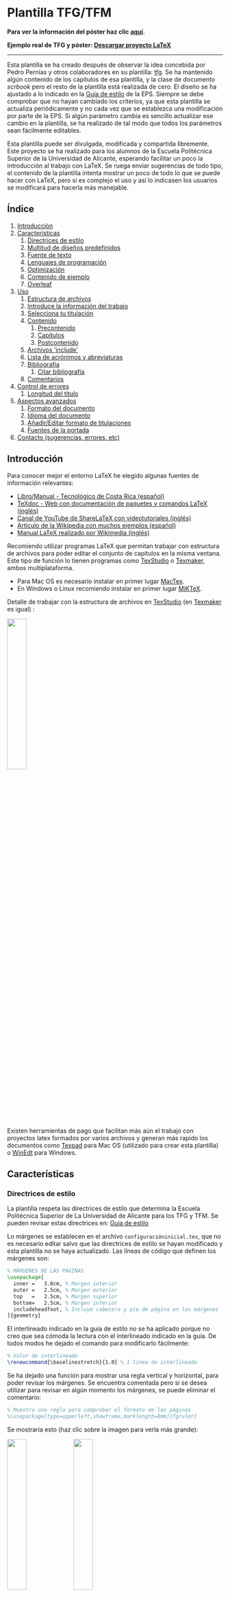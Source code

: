 # Plantilla TFG/TFM
**Para ver la información del póster haz clic <a href="https://github.com/jmrplens/TFG-TFM_EPS/wiki/P%C3%B3ster">aquí</a>.**

**Ejemplo real de TFG y póster:  <a href="http://jmrplens.com/GitHub_TFGTemplate/TFG+Poster.zip">Descargar proyecto LaTeX</a>**

---

Esta plantilla se ha creado después de observar la idea concebida por Pedro Pernías y otros colaboradores en su plantilla: <a href="https://github.com/lcg51/tfg">tfg</a>. Se ha mantenido algún contenido de los capítulos de esa plantilla, y la clase de documento _scrbook_ pero el resto de la plantilla está realizada de cero. El diseño se ha ajustado a lo indicado en la <a href="https://eps.ua.es/es/ingenieria-sonido-imagen-telecomunicacion/documentos/tfg/libro-de-estilo.pdf">Guía de estilo</a> de la EPS. Siempre se debe comprobar que no hayan cambiado los criterios, ya que esta plantilla se actualiza periódicamente y no cada vez que se establezca una modificación por parte de la EPS. Si algún parámetro cambia es sencillo actualizar ese cambio en la plantilla, se ha realizado de tal modo que todos los parámetros sean fácilmente editables.

Esta plantilla puede ser divulgada, modificada y compartida libremente. Este proyecto se ha realizado para los alumnos de la Escuela Politécnica Superior de la Universidad de Alicante, esperando facilitar un poco la introducción al trabajo con LaTeX. Se ruega enviar sugerencias de todo tipo, el contenido de la plantilla intenta mostrar un poco de todo lo que se puede hacer con LaTeX, pero si es complejo el uso y así lo indicasen los usuarios se modificará para hacerla más manejable.

## Índice
<!-- MarkdownTOC depth=5 bracket="round" style="ordered" -->

1. [Introducción](#introducci%C3%B3n)
1. [Características](#caracter%C3%ADsticas)
	1. [Directrices de estilo](#directrices-de-estilo)
	1. [Multitud de diseños predefinidos](#multitud-de-dise%C3%B1os-predefinidos)
	1. [Fuente de texto](#fuente-de-texto)
	1. [Lenguajes de programación](#lenguajes-de-programaci%C3%B3n)
	1. [Optimización](#optimizaci%C3%B3n)
	1. [Contenido de ejemplo](#contenido-de-ejemplo)
	1. [Overleaf](#overleaf)
1. [Uso](#uso)
	1. [Estructura de archivos](#estructura-de-archivos)
	1. [Introduce la información del trabajo](#introduce-la-informaci%C3%B3n-del-trabajo)
	1. [Selecciona tu titulación](#selecciona-tu-titulaci%C3%B3n)
	1. [Contenido](#contenido)
		1. [Precontenido](#precontenido)
		1. [Capítulos](#cap%C3%ADtulos)
		1. [Postcontenido](#postcontenido)
	1. [Archivos 'include'](#archivos-include)
	1. [Lista de acrónimos y abreviaturas](#lista-de-acr%C3%B3nimos-y-abreviaturas)
	1. [Bibliografía](#bibliograf%C3%ADa)
		1. [Citar bibliografía](#citar-bibliograf%C3%ADa)
	1. [Comentarios](#comentarios)
1. [Control de errores](#control-de-errores)
	1. [Longitud del título](#longitud-del-t%C3%ADtulo)
1. [Aspectos avanzados](#aspectos-avanzados)
	1. [Formato del documento](#formato-del-documento)
	1. [Idioma del documento](#idioma-del-documento)
	1. [Añadir/Editar formato de titulaciones](#a%C3%B1adireditar-formato-de-titulaciones)
	1. [Fuentes de la portada](#fuentes-de-la-portada)
1. [Contacto \(sugerencias, errores, etc\)](#contacto-sugerencias-errores-etc)

<!-- /MarkdownTOC -->

## Introducción
Para conocer mejor el entorno LaTeX he elegido algunas fuentes de información relevantes:

* <a href="https://tecdigital.tec.ac.cr/revistamatematica/Libros/LATEX/LaTeX_2014.pdf">Libro/Manual - Tecnológico de Costa Rica (español)</a>
* <a href="http://www.texdoc.net/"> TeXdoc - Web con documentación de paquetes y comandos LaTeX (inglés)</a>
* <a href="https://www.youtube.com/user/ShareLaTeX"> Canal de YouTube de ShareLaTeX con videotutoriales (inglés)</a>
* <a href="https://es.wikipedia.org/wiki/Ayuda:Uso_de_TeX">Artículo de la Wikipedia con muchos ejemplos (español)</a>
* <a href="https://upload.wikimedia.org/wikipedia/commons/2/2d/LaTeX.pdf">Manual LaTeX realizado por Wikimedia (inglés)</a>

Recomiendo utilizar programas LaTeX que permitan trabajar con estructura de archivos para poder editar el conjunto de capítulos en la misma ventana. Este tipo de función lo tienen programas como <a href="https://www.texstudio.org/">TexStudio</a> o <a href="http://www.xm1math.net/texmaker/">Texmaker</a>, ambos multiplataforma.

* Para Mac OS es necesario instalar en primer lugar <a href="http://www.tug.org/mactex/">MacTex</a>.
* En Windows o Linux recomiendo instalar en primer lugar <a href="https://miktex.org/">MiKTeX</a>.

Detalle de trabajar con la estructura de archivos en <a href="https://www.texstudio.org/">TexStudio</a> (en <a href="http://www.xm1math.net/texmaker/">Texmaker</a> es igual) :

<img src="http://jmrplens.com/GitHub_TFGTemplate/texstudio.png" width="30%"></img>

Existen herramientas de pago que facilitan más aún el trabajo con proyectos latex formados por varios archivos y generan más rapido los documentos como <a href="https://www.texpad.com/">Texpad</a> para Mac OS (utilizado para crear esta plantilla) o <a href="http://www.winedt.com/">WinEdt</a> para Windows.

## Características

### Directrices de estilo
La plantilla respeta las directrices de estilo que determina la Escuela Politécnica Superior de La Universidad de Alicante para los TFG y TFM. Se pueden revisar estas directrices en: <a href="https://eps.ua.es/es/ingenieria-sonido-imagen-telecomunicacion/documentos/tfg/libro-de-estilo.pdf">Guía de estilo</a>

Lo márgenes se establecen en el archivo `configuracióninicial.tex`, que no es necesario editar salvo que las directrices de estilo se hayan modificado y esta plantilla no se haya actualizado.
Las líneas de código que definen los márgenes son:
```latex
% MÁRGENES DE LAS PÁGINAS
\usepackage[
  inner	=	3.0cm, % Margen interior
  outer	=	2.5cm, % Margen exterior
  top	=	2.5cm, % Margen superior
  bottom=	2.5cm, % Margen inferior
  includeheadfoot, % Incluye cabecera y pie de página en los márgenes
]{geometry}
```
El interlineado indicado en la guía de estilo no se ha aplicado porque no creo que sea cómoda la lectura con el interlineado indicado en la guía. De todos modos he dejado el comando para modificarlo fácilmente:
```latex
% Valor de interlineado
\renewcommand{\baselinestretch}{1.0} % 1 línea de interlineado
```

Se ha dejado una función para mostrar una regla vertical y horizontal, para poder revisar los márgenes. Se encuentra comentada pero si se desea utilizar para revisar en algún momento los márgenes, se puede eliminar el comentario:
```latex
% Muestra una regla para comprobar el formato de las páginas
%\usepackage[type=upperleft,showframe,marklength=8mm]{fgruler}
```
Se mostraría esto (haz clic sobre la imagen para verla más grande):

<img src="http://jmrplens.com/GitHub_TFGTemplate/REG1.png" width="30%"></img> <img src="http://jmrplens.com/GitHub_TFGTemplate/REG2.png" width="30%"></img>

Estilo de página par e impar o página izquierda y página derecha.

### Multitud de diseños predefinidos
La plantilla incluye los colores y logotipos que cada titulación determina para los TFG y TFM. Tan solo con cambiar un número, automáticamente se modifica la información para la titulación seleccionada.
La lista de titulaciónes prediseñadas a día de hoy (Enero 2018) son:

| ID  | Titulación |
| ------------- | ------------- |
| `1`  | Grado en Imagen y Sonido en Telecomunicación  |
| `2` | Grado en Ingeniería Civil  |
| `3`  | Grado en Ingeniería Química  |
| `4` | Grado en Ingeniería Informática  |
| `5`  | Grado en Ingerniería Multimedia  |
| `6` | Grado en Arquitectura Técnica  |
| `7`  | Grado en Arquitectura  |
| `8` | Grado en Ingeniería Robótica  |
| `A`  | Máster Universitario en Telecomunicación  |
| `B` | Máster Universitario en Ingeniería de Caminos, Canales y Puentes  |
| `C`  | Máster Universitario en Gestión de la Edificación  |
| `D` | Máster Universitario en Desarrollo de Aplicaciones y Servicios Web  |
| `E`  | Máster Universitario en Ingeniería de los Materiales, Agua y Terreno  |
| `F` | Máster Universitario en Ingeniería Informática  |
| `G`  | Máster Universitario en Automática y Robótica  |
| `H` | Máster Universitario en Prevención de Riesgos Laborales  |
| `I`  | Máster Universitario en Gestión Sostenible y Tecnologías del Agua  |
| `J` | Máster Universitario en Desarrollo de Software para Dispositivos Móviles  |
| `K`  | Máster Universitario en Ingeniería Química  |
| `L`  | Máster Universitario en Ciberseguridad  |

El lugar donde indicar la `ID` de la titulación es en el archivo principal `TFG-TFM_EPS_UA.tex`, en la siguiente línea:

```latex
\def\IDtitulo{X} % INTRODUCE LA ID DE TU TITULACIÓN
```
Donde `X` es la ID de la titulación correspondiente.


Los cambios en la plantilla al cambiar la `ID` suceden en la portada y en la subportada, estableciendo los logotipos correspondientes, color del texto, nombre de la titulación, tipo de trabajo (máster o grado).

Por ejemplo, para la titulación con el `ID=1` se genera automáticamente esta portada y subportada

<p align="center">
<img src="http://jmrplens.com/GitHub_TFGTemplate/P1.png" width="30%"></img><img src="http://jmrplens.com/GitHub_TFGTemplate/PN1.png" width="30%"></img>
</p>

A continuación se muestran el resto de portadas que se pueden generar automáticamente:

<p align="center">
<img src="http://jmrplens.com/GitHub_TFGTemplate/P2.png" width="20%"></img> <img src="http://jmrplens.com/GitHub_TFGTemplate/P3.png" width="20%"></img> <img src="http://jmrplens.com/GitHub_TFGTemplate/P4.png" width="20%"></img> <img src="http://jmrplens.com/GitHub_TFGTemplate/P5.png" width="20%"></img> <img src="http://jmrplens.com/GitHub_TFGTemplate/P6.png" width="20%"></img> <img src="http://jmrplens.com/GitHub_TFGTemplate/P7.png" width="20%"></img> <img src="http://jmrplens.com/GitHub_TFGTemplate/P8.jpg" width="20%"></img> <img src="http://jmrplens.com/GitHub_TFGTemplate/PA.png" width="20%"></img> <img src="http://jmrplens.com/GitHub_TFGTemplate/PB.png" width="20%"></img> <img src="http://jmrplens.com/GitHub_TFGTemplate/PC.png" width="20%"></img> <img src="http://jmrplens.com/GitHub_TFGTemplate/PD.png" width="20%"></img> <img src="http://jmrplens.com/GitHub_TFGTemplate/PE.png" width="20%"></img> <img src="http://jmrplens.com/GitHub_TFGTemplate/PF.png" width="20%"></img> <img src="http://jmrplens.com/GitHub_TFGTemplate/PG.png" width="20%"></img> <img src="http://jmrplens.com/GitHub_TFGTemplate/PH.png" width="20%"></img> <img src="http://jmrplens.com/GitHub_TFGTemplate/PI.png" width="20%"></img> <img src="http://jmrplens.com/GitHub_TFGTemplate/PJ.png" width="20%"></img> <img src="http://jmrplens.com/GitHub_TFGTemplate/PK.png" width="20%"></img> <img src="http://jmrplens.com/GitHub_TFGTemplate/PL.jpg" width="20%"></img>
</p>

### Fuente de texto

La fuente general para el documento es la estándar de LaTeX, pero tal como indica la guía de estilo, la fuente para la portada es 'Helvetica' y 'Helvetica LT STD Cond'.

### Lenguajes de programación
Se ha diseñado una 'caja' donde mostrar código de diferentes lenguajes de programación de forma sencilla y muy clara a la hora de leerlo.

Para utilizarlo en el documento, por ejemplo para lenguaje C++:

```latex
\begin{lstlisting}[style=C-color, caption={ejemplo código C en color},label=C_code-color]
	#include <stdio.h>
	// Comentario
	int main(int argc, char* argv[]) {
  	puts("Hola mundo!");
	}
\end{lstlisting}
```
Se puede mostrar el código en color o en blanco y negro, todos los estilos se encuentran definidos en el archivo `estiloscodigoprogramacion.tex`, donde se pueden añadir más lenguajes o modificar el estilo de los ya existentes.
El formato de la caja se define en el archivo `configuracioninicial.tex` en el apartado de código, si se desea se puede cambiar el formato del título de la caja o de la caja misma, o eliminar ambas.

El resultado obtenido dentro del documento para, por ejemplo, lenguaje Python en color y en blanco y negro es el siguiente:

<img src="http://jmrplens.com/GitHub_TFGTemplate/ECod.png" width="40%"></img>

### Optimización

Si utilizas figuras generadas con TikZ o PGF y quieres reducir el tiempo de compilado activa la optimización poniendo un `1` en la línea `\def\OptimizaTikZ{1}` que se encuentra al principio del archivo principal `TFG-TFM_EPS.tex`. Esto almacenará tus figuras en `archivos/figuras-procesadas` y mientras no sean editadas se cargarán desde ahi y no se ejecutará su código, además puedes darles otros usos (powerpoint, word, etc).

### Contenido de ejemplo
Se ha incluido contenido de ejemplo para mostrar, a aquellos que aún no conocen LaTeX, el potencial que tiene este sistema y enseñar sutílmente cómo manejarlo.

Para ello se han utilizado los archivos de capítulos y en cada uno de ellos se han introducido distintos temas de ejemplo (figuras, códigos, tablas, etc)

Estos capítulos son meramente de ejemplo y pueden ser eliminados sin miedo a que deje de funcionar alguna cosa o editados con el contenido del trabajo.

### Overleaf

Para el correcto funcionamiento de la plantilla en Overleaf es necesario realizar algunos cambios:

En el archivo `include\configuracioninicial.tex` se debe eliminar la línea 132:
```latex
\tikzexternalize[prefix=archivos/figuras-procesadas/] % Ruta
```
Y en el archivo principal `TFG-TFM_EPS_UA.tex` colocar estas líneas depues de la carga del archivo `include\configuracioninicial.tex` (línea 16) tal que:
```latex
...
\input{include/configuracioninicial}

% Obligatorio colocar en el main en la version para Overleaf, no eliminar
\if\OptimizaTikZ 1
\tikzexternalize[prefix=archivos/figuras-procesadas/] % Ruta
\fi 
...
```

Cuando el proyecto en GitHub sufre alguna actualización importante se sube una nueva versión a Overleaf, en el siguiente enlace encontrarás la plantilla en Overleaf con la modificación anterior aplicada y con las actualizaciones hasta diciembre de 2019: <a href="_blank">Plantilla Overleaf</a> 

Recuerda que debes seleccionar en el menú el compilador _XeLateX_ y el archivo principal `TFG-TFM_EPS_UA.tex` tal que:

<img src="http://jmrplens.com/GitHub_TFGTemplate/overleafconfig.png" width="30%"></img>


## Uso
La plantilla necesita el motor XeLaTeX (el más recomendable actualmente), por lo que si el programa que utilizas compila la plantilla con el motor pdfLaTeX (el más habitual pero menos potente) debes cambiarlo por XeLaTeX en las opciones del programa. En el archivo principal se han añadido dos lineas de comandos que fuerza al programa TeXstudio a utilizar el motor XeLateX sin tener que configurar nada, de todos modos si no funcionan será necesario buscar en la ayuda del programa como elegir como motor XeLaTeX. 


El uso de la plantilla es muy sencillo si se conoce qué hace cada uno de los archivos. A continuación se describen cada uno de ellos.

### Estructura de archivos
La plantilla esta estructurada del siguiente modo:
* `anexos` -> Contiene los archivos de los anexos.
* `bibliografia` -> Contiene un archivo BibTeX con la bibliografía.
* `capitulos` -> Contiene los archivos de cada capítulo.
* `archivos` -> Contiene los archivos utilizados en el contenido de ejemplo.
	* `archivos/figuras-procesadas` -> Aquí se almacenan las figuras generadas con TikZ y PGF para no regenerarlas cada vez que se compila el proyecto (no elimines la carpeta sino se generará un error). Ademas puedes aprovechar las figuras generadas para utilizarlas en tu powerpoint o cualquier otro software que vayas a utilizar para presentar tu TFG o TFM.
* `include` -> Contiene todo lo necesario para que la plantilla funcione.
* `TFG-TFM_EPS_UA.tex` -> Archivo principal de la plantilla.

El archivo principal es el lugar donde se introduce la información del trabajo, se indica la titulación para la que se realiza el trabajo y se incluyen los diferentes capítulos. En este archivo no se desarrolla el contenido, este se desarrolla en archivos separados tales como los capítulos o anexos.

La carpeta 'include' tiene todo el código que hace funcionar la plantilla y por ello no debe ser modificada o alterada a no ser que sepas lo que estás haciendo.

### Introduce la información del trabajo
En el archivo principal `TFG-TFM_EPS_UA.tex` se encuentra remarcada la zona donde debes editar la información de tu trabajo y aparece del siguiente modo:

```latex
%%%%%%%%%%%%%%%%%%%%%%%%%%%%%%%%%%%%%%%%%%%%%%%%%%%%%%%%%%%%%%%%%%%%%%
% INFORMACIÓN DEL TFG
% Comentar lo que NO se desee añadir y sustituir con la información correcta.
%%%%%%%%%%%%%%%%%%%%%%%%%%%%%%%%%%%%%%%%%%%%%%%%%%%%%%%%%%%%%%%%%%%%%%
% Título y subtítulo
\newcommand{\titulo}{Título del Trabajo Fin de Grado/Master}
\newcommand{\subtitulo}{Subtítulo del proyecto}
% Datos del autor
\newcommand{\miNombre}{Nombre Apellido1 Apellido2 (alumno)}
\newcommand{\miEmail}{nombre@alu.ua.es}
% Datos del tutor/es
\newcommand{\miTutor}{Nombre Apellido1 Apellido2 (tutor1)}
\newcommand{\miTutorB}{Nombre Apellido1 Apellido2 (tutor2)}
\newcommand{\departamentoTutor}{Departamento del tutor}
\newcommand{\departamentoTutorB}{Departamento del cotutor}
% Datos de la facultada y universidad
\newcommand{\miFacultad}{Escuela Politécnica Superior}
\newcommand{\miFacultadCorto}{EPS UA}
\newcommand{\miUniversidad}{\protect{Universidad de Alicante}}
\newcommand{\miUbicacion}{Alicante}
``` 

* Si en tu caso no tienes dos tutores, puedes eliminar o comentar (con % delante) tanto la línea de código del nombre del tutor 2 como del departamento del cotutor.

El contenido a modificar es el que se encuentra entre `{}`, siempre el último tramo de cada línea, por ejemplo, en la línea:
`\newcommand{\miNombre}{Nombre Apellido1 Apellido2 (alumno)}` sólo se debe modificar el contenido dentro de los corchetes del último bloque qué es: `{Nombre Apellido1 Apellido2 (alumno)}`, y quedaría tal que: `\newcommand{\miNombre}{Jose Manuel Requena Plens}`

Así con el resto de la información
### Selecciona tu titulación
En el mismo archivo, justo a continuación de la información del trabajo se debe indicar la titulación. En el código se muestra así:
```latex
%%%%%%%%%%%%%%%%%%%%%%%%%%%%%%%%%%%%%%%%%%%%%%%%%%%%%%%%%%%%%%%%%%%%%%
% INDICA TU TITULACION
% ID	GRADO -------------------------------------------------
% 1		Ingeniería en Imagen y Sonido en Telecomunicación
% 2		Ingeniería Civil
% 3		Ingeniería Química
% 4		Ingeniería Informática
% 5		Ingeniería Multimedia
% 6		Arquitectura Técnica
% 7		Arquitectura
% 8		Robótica
% %		%%%%%%%%%%%%
% ID	MÁSTER ------------------------------------------------
% A		Telecomunicación
% B		Caminos, Canales y Puertos
% C		Gestión en la Edificación
% D		Desarrollo Web
% E		Materiales, Agua, Terreno
% F		Informática
% G 	Automática y Robótica
% H		Prevención de riesgos laborales
% I		Gestión Sostenible Agua
% J		Desarrollo Aplicaciones Móviles
% K		Ingeniería Química
%%%%%%%%%%%%%%%%%%%%%%%%%%%%%%%%%%%%%%%%%%%%%%%%%%%%%%%%%%%%%%%%%%%%%%%%%
%!!!!!!!!!!!!!!!!!!!!!!!!!!!!!!!!!!!!!!!!!!!!!!!!!!!!!!!!!!!!!!!!!!!!!%%%
																		%
\def\IDtitulo{K} % INTRODUCE LA ID DE TU TITULACIÓN						%
																		%
%!!!!!!!!!!!!!!!!!!!!!!!!!!!!!!!!!!!!!!!!!!!!!!!!!!!!!!!!!!!!!!!!!!!!!%%%
%%%%%%%%%%%%%%%%%%%%%%%%%%%%%%%%%%%%%%%%%%%%%%%%%%%%%%%%%%%%%%%%%%%%%%%%%
``` 

Para indicar tu titulación tan solo debes editar el carácter contenido entre `{}` del último bloque. Por ejemplo, si tu trabajo es de Ingeniería en Imagen y Sonido en Telecomunicación, deberías editar la línea de código para indicar la ID de tu titulación, que en este caso es 1, del siguiente modo:
`\def\IDtitulo{1} % INTRODUCE LA ID DE TU TITULACIÓN`

Y listo, con este indicador ya estará tu trabajo prediseñado según las directrices de estilo de tu grado o máster.

### Contenido
El contenido del trabajo se debe desarrollar en archivos separados, es una buena práctica. En el archivo principal de la plantilla (`TFG-TFM_EPS_UA.tex`) se encuentran las líneas que incluyen en el documento las portadas preconfiguradas, los diferentes capítulos, bibliografía y anexos.

#### Precontenido
 Las primeras páginas del documento deben estar dedicadas a las portadas, preámbulo, índice, listado de figuras, tablas, etc. En el archivo principal se definen estas partes justo después de seleccionar la titulación:

```latex
%%%%%%%%%%%%%%%%%%%%%%%% 
% INICIO DEL DOCUMENTO
% A partir de aquí debes empezar a realizar tu TFG/TFM
%%%%%%%%%%%%%%%%%%%%%%%%
\begin{document}

% Números romanos hasta el mainmatter.
\frontmatter

% PORTADA
\input{include/portada/portada_color} % Portada Color
\input{include/portada/portada_bn} % Portada B/N

%%%%% PREAMBULO
% Incluye el .tex que contiene el preámbulo, agradecimientos y dedicatorias.
\input{capitulos/preliminaresconagradecimientos} 

% Incluye después del archivo anterior el indice y lista de figuras, tablas y códigos.
\tableofcontents
\listoffigures
\listoftables
\lstlistoflistings

% Inicia la numeración habitual.
\mainmatter
 ```

Como se puede observar, las líneas que comienzan con 'input' son aquellas que cargan archivos separados. En primer lugar se establece numeración de páginas romana, después se incluye la portada principal y la subportada, a continuación el archivo de preliminares (contiene el preámbulo, agradecimientos, dedicatorias,... a modificar por al autor del trabajo). 
Después de los preliminares se ejecutan los comandos que incluyen en el documento el índice (`\tableofcontents`), la lista de figuras (`\listoffigures`), la lista de tablas (`\listoftables`) y la lista de códigos (`\lstlistoflistings`), si no vas a hacer uso de alguno de ellos puedes eliminar o comentar (con %) la línea que no quieras incluir en el documento. Por último inicia la numeración de páginas normal (1,2,3,...).

#### Capítulos
Si creas un nuevo archivo de capítulo que deseas añadir al documento debes agregarlo en el archivo principal justo en el apartado indicado de capítulos. Estos se mostrarán en el mismo orden en el que estén escritos, por ejemplo, en la plantilla actualmente están declarados los siguientes capítulos:

```latex
%%%%
% CONTENIDO. CAPÍTULOS DEL TRABAJO - Añade o elimina según tus necesidades
%%%%
\input{capitulos/Introduccion}
\input{capitulos/marcoteorico}	% Plantilla: Se muestran listas
\input{capitulos/objetivos}	% Plantilla: Se muestran tablas
\input{capitulos/metodologia}	% Plantilla: Se muestran figuras
\input{capitulos/desarrollo}	% Plantilla: Se muestran listados
\input{capitulos/resultados}	% Plantilla: Se muestran gráficas
\input{capitulos/conclusiones}	% Plantilla: Se muestran matemáticas
```

Y en el documento generado se mostrarán en ese orden.

Un capítulo es tan solo un archivo .tex donde sus dos primeras líneas deben contener:

```latex
\chapter{Título del capítulo}
\label{etiquetacapitulo}
```

El comando `\chapter{}` genera el título del capítulo y lo incluye en el índice y el comando `\label{}` añade una etiqueta al capítulo por si quieres hacer referencia a él en algún punto del documento escribiendo `\ref{etiqueta}` (incluye el número de lo referenciado) o `\pageref{etiqueta}` (incluye el número de página de lo referenciado).

Después de estas dos líneas puedes desarrollar tu contenido, añadiendo texto, secciones (`\section{nombreseccion}`), etc.

#### Postcontenido
Después del contenido principal del trabajo se debe incluir la bibliografía, y si es necesario un listado de acrónimos utilizados y anexos. En la plantilla están definidos del siguiente modo:

```latex
%%%%
% CONTENIDO. BIBLIOGRAFÍA.
%%%%
\nocite{*} %incluye TODOS los documentos de la base de datos bibliográfica sean o no citados en el texto
\bibliography{bibliografia/bibliografia} % Archivo que contiene la bibliografía
\bibliographystyle{apacite}

%%%%
% CONTENIDO. LISTA DE ACRÓNIMOS. Comenta las líneas si no lo deseas incluir.
%%%%
% Incluye el listado de acrónimos utilizados en el trabajo. 
\printglossary[style=modsuper,type=\acronymtype,title={Lista de Acrónimos y Abreviaturas}]
% Añade el resto de acrónimos si así se desea. Si no elimina el comando siguiente
\glsaddallunused 

%%%%
% CONTENIDO. Anexos - Añade o elimina según tus necesidades
%%%%
\appendix % Inicio de los apéndices
\input{anexos/anexo_I}
\input{anexos/anexo_2}
\input{anexos/anexo_3}

\end{document}
```

Hay tres partes diferenciadas:
* Acrónimos: Si se quiere mostrar un listado de acrónimos se debe mantener esas líneas, además de editar el archivo `anexos/acronimos.tex` con los acrónimos utilizados en tu trabajo. Este archivo se carga justo antes del precontenido.
* Bibliografía: Esta parte debe aparecer siempre en el trabajo y para poder generarla de la forma más sencilla se pueden utilizar herramientas como <a href="http://www.jabref.org/">JabRef</a> o <a href="https://bibdesk.sourceforge.io/">BibDesk</a>. El archivo generado (.bib) se debe cargar con la línea de código mostrada en el bloque de arriba `\bibliography{bibliografia/bibliografia}`, donde `bibliografia/bibliografia` es la ruta del archivo.
* Apéndices: Aquí se pueden incluir anexos del mismo modo que se hace con los capítulos, pero que al estar debajo de la línea `\appendix` se añaden al documento como anexos. Si tu trabajo no tiene anexos puedes eliminar esta parte.

### Archivos 'include'
Los archivos de la carpeta 'include' son los que configuran la plantilla y por ello no deben ser modificados a no ser que sepas lo que haces.

El archivo `configuracioninicial.tex` define el formato del documento, e incluye todos los paquetes y comandos que pueden ser utilizados en la plantilla. Se han añadido muchísimos paquetes para diferentes cuestiones que serán útiles para realizar el documento. En este archivo se encuentran comentados los paquetes y lo que hacen cada uno de ellos, y si se desea incluir algún paquete a la plantilla es en este archivo donde se recomienda incluirlo.

El archivo `configuraciontitulacion.tex` es el archivo que diseña automaticamente las portadas segun la titulación seleccionada. En él se encuentran definidos los colores de cada titulación, los logotipos comunes y despues la información para cada titulación.

En el archivo `estiloscodigoprogramacion.tex` se definen los estilos para mostrar código de distintos lenguajes de programación. Si al mostrar código en tu trabajo, el código no se colorea correctamente o prefieres mostrarlo en otros colores, aquí es donde debes modificar esos detalles. El formato del cuadro donde se muestra el código dentro del documento está definido en el archivo `configuracioninicial.tex`.

La carpeta `portada` contiene los archivos que configuran tanto la portada como la subportada, no es necesario editar nada en ellos a no ser que cambien las directrices de estilo de la EPS.

Las carpetas `logos-universidad` y `logos-titulaciones` contienen todos los logotipos necesarios para cada una de la titulaciones prediseñadas.

La carpeta `fuentes` contiene las fuentes utilizadas para el texto de la portada tal como establece la guía de estilo de la EPS.

### Lista de acrónimos y abreviaturas
La plantilla tiene configurado un sistema para realizar una base de datos de acrónimos o abreviaturas para ser utilizadas en el documento.
El archivo donde se almacenan los acrónimos y el comando para mostrarlos o no, se encuentran en el bloque de [postcontenido](#postcontenido).

Tanto la introducción de acrónimos como el uso en el documento es sencillo. En el archivo de `acronimos.tex` se encuentran definidos algunos de ellos y la información para definirlos y usarlos:

```latex
% La forma de definir un acrónimo es la siguiente:
% \newacronyn{id}{siglas}{descripción}
% Donde:
% 	'id' es como vas a llamarlo desde el documento.
%	'siglas' son las siglas del acrónimo.
%	'descripción' es el texto que representan las siglas.
%
% Para usarlo en el documento tienes 4 formas:
% \gls{id} - Añade el acrónimo en su forma larga y con las siglas (tal que: descripcion (siglas)) si es la primera vez que se utiliza, el resto de veces solo añade las siglas. (No utilices este comando en títulos de capítulos o secciones).
% \glsentryshort{id} - Añade solo las siglas de la id
% \glsentrylong{id} - Añade solo la descripción de la id
% \glsentryfull{id} - Añade tanto la descripción como las siglas
```

### Bibliografía
Para la bibliografía es recomendable utilizar herramientas como <a href="http://www.jabref.org/">JabRef</a> para Windows, Mac OS y Linux.

Cualquier aplicación para bibliografía para LaTeX que utilices puede generar un archivo en formato `.bib` (BibTeX), que contiene toda la información de cada referencia que agregues.
Este archivo es el que se carga en el bloque de [postcontenido](#postcontenido) y automáticamente agrega un capítulo de bibliografía a tu documento con la información incluida en tu archivo `.bib` (BibTeX).

Si mantienes comentada la línea:

`%\nocite{*}`

Sólo se mostrará en el capítulo de bibliografía aquellos textos referenciados en tu documento, si eliminas el comentario (el carácter %), se incluirán todas las referencias que hayan en el archivo `.bib` (BibTeX).

Para realizar una referencia de un texto en tu documento debes escribir lo siguiente:

`\cite{XXXXX}`

Donde 'XXXX' es la ID que se refiere al texto (lo puedes buscas dentro del archivo .bib).

#### Citar bibliografía
Hay disponibles varios métodos para citar (todos ajustados al sistema APA en su última versión), gracias a los paquetes incluidos en la plantilla `apacite` y `natbib`.

Los comandos y un ejemplo de lo que generara en el documento son los siguientes (donde `idbib` es la id del texto a citar que está dentro de tu archivo .bib):

| Comando | Resultado | 
| ------------- | ------------- |
| `\citet{idbib}`  | Shaw y Garlan (1996)  |
| `\citep{idbib}`  | (Shaw y Garlan, 1996)  |
| `\citep[ver][cap. 2]{idbib}`  | (ver Shaw y Garlan, 1996, cap. 2)  |
| `\citep[ver][]{idbib}`  | (ver Shaw y Garlan, 1996)  |
| `\citep[cap. 2]{idbib}`  | (Shaw y Garlan, 1996, cap. 2)  |
| `\citep{idbib,idbib2}`  | (Shaw y Garlan, 1996; Akyildiz y cols., 1995)  |
| `\citet*{idbib2}`  | Akyildiz, Pompili, y Melodia (2005)  |
| `\citep*{idbib2}`  | (Akyildiz, Pompili, y Melodia, 2005)  |

Cuando hay una 't' delante del comando, la cita se mostrará como texto y el año entre paréntesis. Si hay una 'p' todo estará entre paréntesis. Si el documento a citar tiene mas de dos autores se mostrará 'Autor1 y cols', pero si se pone un asterisco delante del comando se mostrarán todos los autores.

### Comentarios
En todo proceso de realizar un documento hay momentos en los que se necesita dejar algún comentario para que más adelante se añada algun contenido o se corrija algo. Teniendo en cuenta esto se ha añadido un paquete que ayuda a dejar comentarios en el texto, tiene varios comandos para utilizar aunque los principales son:
```latex
\todo{tu comentario}
\todo[inline]{tu comentario}
\missingfigure{tu comentario}
```
Obteniendo estos resultados (estos ejemplos se encuentran en la plantilla):

<img src="http://jmrplens.com/GitHub_TFGTemplate/tareas.png" width="40%"></img>

## Control de errores
Se han tenido en cuenta varias situaciones que podrían ser problemáticas para el diseño del documento, como:

### Longitud del título
Hay gran variedad de títulos, desde unos pocos carácteres hasta incluso más de 200. Esto se ha tenido en cuenta y se ha primado el mantener consolidado el diseño frente al tamaño de fuente definido en la guía de estilo. 

El tamaño de fuente del título en la portada por defecto es 55, tal como establece la guía de estilo, pero en el caso de que el título exceda cierto número de carácteres, automáticamente se reduce el tamaño y el interlineado del título para que no sobrepase el espacio disponible. Este control del título se realiza a través de estas líneas:
```latex
% Según la longitud del título se determina un tamaño e interlineado para él
\StrLen{\titulo}[\longitudtitulo] % Cuenta los caracteres del título
% Comprueba la longitud del título y según sea este determina unos valores nuevos
\ifthenelse{\longitudtitulo > 180}{
\def\FuenteTamano{35pt}		% Si es mayor a 180 caracteres tamaño de fuente 35pt
\def\interlinportada{3.5}} 	% Establece nuevo interlineado
{\ifthenelse{\longitudtitulo > 140}{
\def\FuenteTamano{40pt}		% Si es mayor a 140 caracteres tamaño de fuente 40pt
\def\interlinportada{4.0}} 	% Establece nuevo interlineado
{\ifthenelse{\longitudtitulo > 120}{
\def\FuenteTamano{50pt}		% Si es mayor a 120 caracteres tamaño de fuente 50pt
\def\interlinportada{4.5}} 	% Establece nuevo interlineado
{} % Si no, no modifica el tamaño
} }
```

## Aspectos avanzados

### Formato del documento
El formato del documento está definido en el archivo `configuracioninicial.tex`. Tanto el tipo de documento, como el formato y contenido de cabecera y pie de página y los márgenes se definen en las siguientes líneas:

```latex
%%%%%%%%%%%%%%%%%%%%%%%%
% FORMATO DEL DOCUMENTO
%%%%%%%%%%%%%%%%%%%%%%%%
% scrbook es la clase de documento
% Si se desea que no haya página en blanco entre capítulos añadir "openany" en los parámetros de la clase. Sino siempre los capítulos empezarán en página impar.
\documentclass[a4paper,11pt,titlepage]{scrbook}
\KOMAoption{toc}{bib,chapterentryfill} % Opciones del índice
\usepackage{scrhack} % Previene algunos errores
% Paquete de formato para scrbook. Con marcas, linea-separador superior e inferior
\usepackage[automark,headsepline,footsepline]{scrlayer-scrpage}
\clearpairofpagestyles		% Borra los estilos por defecto
%%
% Formato y contenido de la información de cabecera y pie de página
%%
% Información de capítulo en cabecera e interno
\ihead{{\color{gray30}\scshape\small\headmark}}	
% Número de página en cabecera y externo
\ohead{\normalfont\pagemark} 
% Número de página en pie de página y externo. Sólo en páginas sin cabecera
\ofoot[\normalfont\pagemark]{}
%% 		
% Edición del contenido de las distintas partes de la cabecera
%%
\renewcommand{\chaptermark}[1]{\markboth{#1}{}} % Capítulo (Solo texto)
\renewcommand{\sectionmark}[1]{\markright{\thesection. #1}} % Sección (Número y texto)
\setkomafont{pagenumber}{} % Número de página (Sin nada añadido)
```

Las funciones de este primer bloque están definidas en el manual de la clase de documento, que es parte de un paquete llamado KOMA-Script y su manual se puede leer aquí: <a href="http://osl.ugr.es/CTAN/macros/latex/contrib/koma-script/doc/scrguien.pdf">Manual KOMA-Script</a>. Si modificas algo del formato definido en este bloque, confirma con tu tutor de TFG/TFM si el nuevo formato es correcto para el documento. 

```latex
% Añade al índice y numera hasta la profundidad 4.
% 1:section,2:subsection,3:subsubsection,4:paragraph
\setcounter{tocdepth}{4}
\setcounter{secnumdepth}{4}
% Muestra una regla para comprobar el formato de las páginas
%\usepackage[type=upperleft,showframe,marklength=8mm]{fgruler}
% MÁRGENES DE LAS PÁGINAS
\usepackage[
  inner	=	3.0cm, % Margen interior
  outer	=	2.5cm, % Margen exterior
  top	=	2.5cm, % Margen superior
  bottom=	2.5cm, % Margen inferior
  includeheadfoot, % Incluye cabecera y pie de página en los márgenes
]{geometry}
% Valor de interlineado
\renewcommand{\baselinestretch}{1.0} % 1 línea de interlineado
% Para poder generar páginas horizontales
\usepackage{lscape}
% Ancho de la zona para comentarios en el margen. (modificado para todonotes)
\setlength{\marginparwidth}{1.9cm}
```

En este segundo bloque se define hasta qué profundidad se genera el índice, el valor de los márgenes, también el interlineado y otros detalles. Si lo deseas puedes modificar la profundidad del índice pero los márgenes solo se deben modificar si las directrices de estilo de la EPS han cambiado.

### Idioma del documento

También en el archivo `configuracioninicial.tex` el documento está configurado para texto en español, por razones obvias, pero si se va a realizar en otro idioma o en varios idiomas se puede modificar (siguiendo este manual: <a href="http://osl.ugr.es/CTAN/macros/latex/contrib/polyglossia/polyglossia.pdf">Polyglossia</a>) en las líneas siguientes:

```latex
%%%%%%%%%%%%%%%%%%%%%%%%
% DOCUMENTO EN ESPAÑOL
%%%%%%%%%%%%%%%%%%%%%%%%
\usepackage{polyglossia}
\setmainlanguage{spanish}
\addto\captionsspanish{%
	\renewcommand{\listtablename}{Índice de tablas} 
	\renewcommand{\tablename}{Tabla}
	\renewcommand{\lstlistingname}{Código}
	\renewcommand{\lstlistlistingname}{Índice de \lstlistingname s}
	\renewcommand{\glossaryname}{Glosario}
	\renewcommand{\acronymname}{Acrónimos}
}
```

Las líneas que siguen a `\addto...` renombran algunos términos estándar para traducirlos al español. Si tu trabajo está en otro idioma cámbialos por el idioma del trabajo.

### Añadir/Editar formato de titulaciones

Si el color o logotipo de tu titulación ha cambiado, o tu titulación no se encuentra actualmente en la plantilla, en primer lugar ponte en contacto conmigo para que actualice la plantilla, y si no puedes esperar a la actualización puedes añadirlo tú del siguiente modo en el archivo `configuraciontitulacion.tex`

El formato de una titulación se define después de comprobar el valor de la ID introducida en el archivo principal, por lo que si deseas actualizar tu titulación debes buscar donde el condicional comprueba tu ID. Esto lo realiza en esta línea:

`\if\IDtitulo X`

Donde 'X' es la ID de la titulación. 

El condicional completo se compone de lo siguiente:
```latex
\if\IDtitulo 1 % Teleco
		% Logos
		\newcommand{\logoFacultadPortada}{include/logos-universidad/LogoEPSBlanco} % Logo EPS en portada
		\newcommand{\logoGradoPortada}{include/logos-titulaciones/LogoTelecoBlanco} % Logo titulación en portada
		\newcommand{\logoGrado}{include/logos-titulaciones/LogoTelecoNegro} % Logo titulación en subportada
		% Texto
		\newcommand{\miGrado}{Grado en Ingeniería en Sonido e Imagen en Telecomunicación} % Nombre de la titulación
		\newcommand{\tipotrabajo}{Trabajo Fin de Grado} % Tipo de trabajo (grado o máster)
		% Color
		\newcommand{\colorgrado}{teleco} % Color de la portada. Definido al inicio del archivo
		\newcommand{\colortexto}{blanco} % Color del texto de la portada (blanco o negro)
```

Si tu titulación ya está en la plantilla edita las líneas que hayan sido modificadas para tu titulación.

Si tu titulación no está en la plantilla y deseas añadirla, debes añadirla al final del condicional, justo encima de la línea:

`\fi \fi \fi \fi \fi \fi \fi \fi \fi \fi \fi \fi \fi \fi \fi \fi \fi \fi \fi`

Encima de esta linea deberás agregar el condicional con la ID que llevará la titulación que vayas a añadir tal que:

```latex
\else \if\IDtitulo X % ID de tu titulación añadida
% Logos
		\newcommand{\logoFacultadPortada}{include/logos-universidad/LogoEPS____} % Logo EPS en portada (blanco o negro)
		\newcommand{\logoGradoPortada}{include/logos-titulaciones/Logo_____} % Logo titulación en portada (blanco o negro)
		\newcommand{\logoGrado}{include/logos-titulaciones/Logo____Negro} % Logo titulación en subportada (solo negro)
		% Texto
		\newcommand{\miGrado}{_____________} % Nombre de la titulación
		\newcommand{\tipotrabajo}{Trabajo Fin de ______} % Tipo de trabajo (grado o máster)
		% Color
		\newcommand{\colorgrado}{_______} % Color de la portada. Definido al inicio del archivo
		\newcommand{\colortexto}{_______} % Color del texto de la portada (blanco o negro)
```

Según el color de fuente de la portada (blanco o negro) deberás incluir en el mismo color el logotipo de la EPS (ya incluido en la plantilla tanto en negro como en blanco) y el logotipo de tu titulación. Para la subportada el logotipo de tu titulación debe ser negro obligatoriamente. Introduce el texto de tu grado y titulación correspondiente. Y por último define tu color de grado al inicio del archivo (en RGB) y añade el nombre del color definido, e indica si la fuente de texto de la portada es negro o blanco.

### Fuentes de la portada

Las fuentes de la portada están establecidas en las directrices de estilo de la EPS, pero si cambian estas directrices puedes modificar las fuentes en el archivo `portada_color.tex` en las líneas:

```latex
% Establece las fuentes de texto de la portada
% Helvetica LS Std Cond. Uso: {\FuenteTitulo tutexto}
\newfontfamily\FuenteTitulo{HelveticaLTStd-Cond}[Path=./include/fuentes/]  
% Helvetica. Uso: {\FuentePortada tutexto}
\newfontfamily\FuentePortada{Helvetica}[Path=./include/fuentes/] 
```

Si tienes que cambiar la fuente debes modificar el tipo de fuente para el título de la portada (actualmente HelveticaLTStd-Cond) por el nuevo, y lo mismo para la otra fuente para el resto del texto de la portada (actualmente Helvetica). Estas fuentes deben estar en la carpeta `include/fuentes` para poder ser cargadas por la plantilla.

El tamaño de la fuente se puede modificar en las siguientes líneas del mismo archivo:
```latex
% Tamaño por defecto de la fuente de texto para:
\def\FuenteTamano{55pt}	  % Tamaño para el título del trabajo
\def\interlinportada{5.0} % Interlineado por defecto para el título
\def\TamTrabajo{20pt} 	  % Tamaño para el tipo de trabajo (grado o máster)
\def\TamTrabajoIn{20pt}   % Tamaño para el salto de línea después de tipo de trabajo
\def\TamOtros{12pt} 	  % Tamaño para datos personales y fecha
\def\TamOtrosIn{1pt} 	  % Tamaño para los saltos de línea en la info personal
```

## Contacto (sugerencias, errores, etc)
Si no deseas publicar en GitHub una sugerencia o algún error encontrado puedes ponerte en contacto conmigo a través de:

* Email: <a href="mailto:info@jmrplens.com">info@jmrplens.com</a>
* Telegram: <a href="https://t.me/jmrplens">@jmrplens</a>
